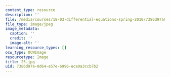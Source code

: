 ```yaml
---
content_type: resource
description: ''
file: /media/courses/18-03-differential-equations-spring-2010/7386d97a0d64e57e6996eca0a3ccb7b2_25.jpg
file_type: image/jpeg
image_metadata:
  caption: ''
  credit: ''
  image-alt: ''
learning_resource_types: []
ocw_type: OCWImage
resourcetype: Image
title: 25.jpg
uid: 7386d97a-0d64-e57e-6996-eca0a3ccb7b2
---
```

